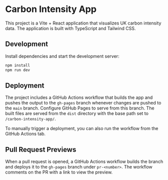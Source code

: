 # Carbon Intensity App

This project is a Vite + React application that visualizes UK carbon intensity data. The application is built with TypeScript and Tailwind CSS.

## Development

Install dependencies and start the development server:

```bash
npm install
npm run dev
```

## Deployment

The project includes a GitHub Actions workflow that builds the app and pushes the output to the `gh-pages` branch whenever changes are pushed to the `main` branch. Configure GitHub Pages to serve from this branch. The built files are served from the `dist` directory with the base path set to `/carbon-intensity-app/`.

To manually trigger a deployment, you can also run the workflow from the GitHub Actions tab.

## Pull Request Previews

When a pull request is opened, a GitHub Actions workflow builds the branch and deploys it to the `gh-pages` branch under `pr-<number>`. The workflow comments on the PR with a link to view the preview.
